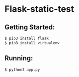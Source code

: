 # Flask-static-test

## Getting Started:

```sh
$ pip3 install flask
$ pip3 install virtualenv
```

## Running:

```sh
$ python3 app.py
```
